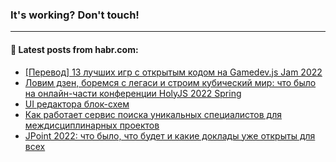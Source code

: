 ### It's working? Don't touch!

---
<!--
#### 🛠️ Technical stack:

![C++](https://img.shields.io/badge/C++-informational?logo=c%2B%2B&style=flat&logoColor=white&color=9C033A)
![Java](https://img.shields.io/badge/Java-informational?logo=java&style=flat&logoColor=white&color=007396)
![Kotlin](https://img.shields.io/badge/Kotlin-informational?logo=Kotlin&style=flat&logoColor=white&color=0095D5)
![JS](https://img.shields.io/badge/JS-informational?logo=javaScript&style=flat&logoColor=black&color=F7Df1E) <br>
![HTML5](https://img.shields.io/badge/HTML5-informational?logo=html5&style=flat&logoColor=white&color=E34F26)
![CSS3](https://img.shields.io/badge/CSS3-informational?logo=css3&style=flat&logoColor=white&color=157286)
![Sass](https://img.shields.io/badge/Saas-informational?logo=sass&style=flat&logoColor=white&color=hotpink)
![PHP](https://img.shields.io/badge/PHP-informational?logo=php&style=flat&logoColor=white&color=777BB4) <br>
![WebPAck](https://img.shields.io/badge/WebPack-informational?logo=webPack&style=flat&logoColor=white&color=FF6F00)
![Bootstrap](https://img.shields.io/badge/Bootstrap-informational?logo=Bootstrap&style=flat&logoColor=white&color=7952B3)
![MySQL](https://img.shields.io/badge/MySQL-informational?logo=MySQL&style=flat&logoColor=white&color=00f) <br>
![NodeJS](https://img.shields.io/badge/NodeJS-informational?logo=node.js&style=flat&logoColor=white&color=43853D)
![Spring](https://img.shields.io/badge/Spring-informational?logo=Spring&style=flat&logoColor=white&color=0A9EDC)
![Angular](https://img.shields.io/badge/Vue-informational?logo=vue.js&style=flat&logoColor=white&color=red)
![Git](https://img.shields.io/badge/Git-informational?logo=git&style=flat&logoColor=white&color=darkorange)

___
-->

#### 💬 Latest posts from habr.com:

<!-- BLOG-POST-LIST:START -->
- [[Перевод] 13 лучших игр с открытым кодом на Gamedev.js Jam 2022](https://habr.com/ru/post/672672/?utm_source=habrahabr&utm_medium=rss&utm_campaign=672672)
- [Ловим дзен, боремся с легаси и строим кубический мир: что было на онлайн-части конференции HolyJS 2022 Spring](https://habr.com/ru/post/672340/?utm_source=habrahabr&utm_medium=rss&utm_campaign=672340)
- [UI редактора блок-схем](https://habr.com/ru/post/672694/?utm_source=habrahabr&utm_medium=rss&utm_campaign=672694)
- [Как работает сервис поиска уникальных специалистов для междисциплинарных проектов](https://habr.com/ru/post/671776/?utm_source=habrahabr&utm_medium=rss&utm_campaign=671776)
- [JPoint 2022: что было, что будет и какие доклады уже открыты для всех](https://habr.com/ru/post/672572/?utm_source=habrahabr&utm_medium=rss&utm_campaign=672572)
<!-- BLOG-POST-LIST:END -->
